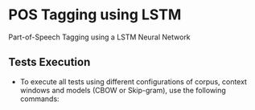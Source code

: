 # POS Tagging using LSTM

Part-of-Speech Tagging using a LSTM Neural Network

## Tests Execution

- To execute all tests using different configurations of corpus, context windows and models (CBOW or Skip-gram), use the following commands:

```bash
```
